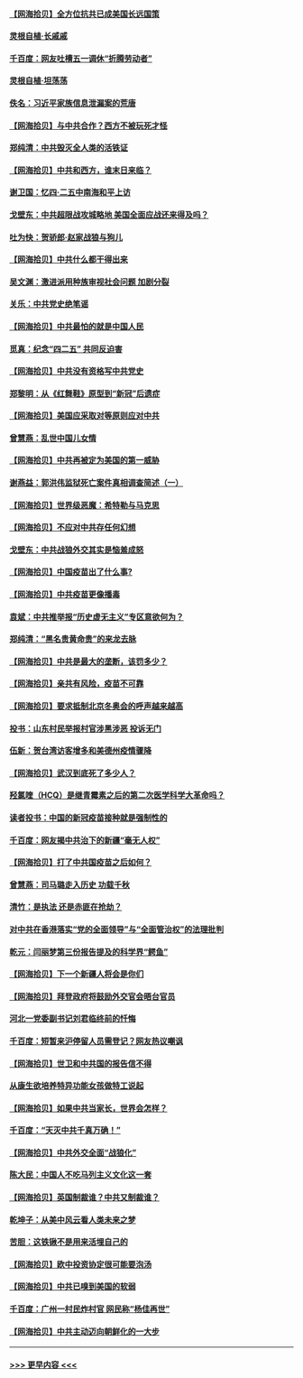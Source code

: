 #### [【网海拾贝】全方位抗共已成美国长远国策](../pages/nsc993/n12906878.md?t=04271706) 
#### [灵根自植‧长戚戚](../pages/nsc993/n12905585.md?t=04271706) 
#### [千百度：网友吐槽五一调休“折腾劳动者”](../pages/nsc993/n12905934.md?t=04271706) 
#### [灵根自植‧坦荡荡](../pages/nsc993/n12905562.md?t=04271706) 
#### [佚名：习近平家族信息泄漏案的荒唐](../pages/nsc993/n12904705.md?t=04271706) 
#### [【网海拾贝】与中共合作？西方不被玩死才怪](../pages/nsc993/n12903873.md?t=04271706) 
#### [郑纯清：中共毁灭全人类的活铁证](../pages/nsc993/n12903785.md?t=04271706) 
#### [【网海拾贝】中共和西方，谁末日来临？](../pages/nsc993/n12903482.md?t=04271706) 
#### [谢卫国：忆四‧二五中南海和平上访](../pages/nsc993/n12902192.md?t=04271706) 
#### [戈壁东：中共超限战攻城略地 美国全面应战还来得及吗？](../pages/nsc993/n12902297.md?t=04271706) 
#### [吐为快：贺骄郎‧赵家战狼与狗儿](../pages/nsc993/n12902280.md?t=04271706) 
#### [【网海拾贝】中共什么都干得出来](../pages/nsc993/n12897500.md?t=04271706) 
#### [吴文渊：激进派用种族审视社会问题 加剧分裂](../pages/nsc993/n12893881.md?t=04271706) 
#### [关乐：中共党史绝笔谣](../pages/nsc993/n12897270.md?t=04271706) 
#### [【网海拾贝】中共最怕的就是中国人民](../pages/nsc993/n12894705.md?t=04271706) 
#### [觅真：纪念“四二五” 共同反迫害](../pages/nsc993/n12894553.md?t=04271706) 
#### [【网海拾贝】中共没有资格写中共党史](../pages/nsc993/n12892231.md?t=04271706) 
#### [郑黎明：从《红舞鞋》原型到“新冠”后遗症](../pages/nsc993/n12890469.md?t=04271706) 
#### [【网海拾贝】美国应采取对等原则应对中共](../pages/nsc993/n12889176.md?t=04271706) 
#### [曾慧燕：乱世中国儿女情](../pages/nsc993/n12887931.md?t=04271706) 
#### [【网海拾贝】中共再被定为美国的第一威胁](../pages/nsc993/n12887580.md?t=04271706) 
#### [谢燕益：郭洪伟监狱死亡案件真相调查简述（一）](../pages/nsc993/n12885648.md?t=04271706) 
#### [【网海拾贝】世界级恶魔：希特勒与马克思](../pages/nsc993/n12884062.md?t=04271706) 
#### [【网海拾贝】不应对中共存任何幻想](../pages/nsc993/n12881460.md?t=04271706) 
#### [戈壁东：中共战狼外交其实是恼羞成怒](../pages/nsc993/n12880392.md?t=04271706) 
#### [【网海拾贝】中国疫苗出了什么事?](../pages/nsc993/n12879124.md?t=04271706) 
#### [【网海拾贝】中共疫苗更像播毒](../pages/nsc993/n12876631.md?t=04271706) 
#### [袁斌：中共推举报“历史虚无主义”专区意欲何为？](../pages/nsc993/n12876530.md?t=04271706) 
#### [郑纯清：“黑名贵黄命贵”的来龙去脉](../pages/nsc993/n12875589.md?t=04271706) 
#### [【网海拾贝】中共是最大的垄断，该罚多少？](../pages/nsc993/n12874006.md?t=04271706) 
#### [【网海拾贝】亲共有风险，疫苗不可靠](../pages/nsc993/n12872224.md?t=04271706) 
#### [【网海拾贝】要求抵制北京冬奥会的呼声越来越高](../pages/nsc993/n12868962.md?t=04271706) 
#### [投书：山东村民举报村官涉黑涉恶 投诉无门](../pages/nsc993/n12869726.md?t=04271706) 
#### [伍新：贺台湾访客增多和美德州疫情骤降](../pages/nsc993/n12865651.md?t=04271706) 
#### [【网海拾贝】武汉到底死了多少人？](../pages/nsc993/n12863707.md?t=04271706) 
#### [羟氯喹（HCQ）是继青霉素之后的第二次医学科学大革命吗？](../pages/nsc993/n12638564.md?t=04271706) 
#### [读者投书：中国的新冠疫苗接种就是强制性的](../pages/nsc993/n12859932.md?t=04271706) 
#### [千百度：网友揭中共治下的新疆“毫无人权”](../pages/nsc993/n12858385.md?t=04271706) 
#### [【网海拾贝】打了中共国疫苗之后如何？](../pages/nsc993/n12857866.md?t=04271706) 
#### [曾慧燕：司马璐走入历史 功载千秋](../pages/nsc993/n12856996.md?t=04271706) 
#### [清竹：是执法 还是赤匪在抢劫？](../pages/nsc993/n12856952.md?t=04271706) 
#### [对中共在香港落实“党的全面领导”与“全面管治权”的法理批判](../pages/nsc993/n12856929.md?t=04271706) 
#### [乾元：闫丽梦第三份报告提及的科学界“鳄鱼”](../pages/nsc993/n12855985.md?t=04271706) 
#### [【网海拾贝】下一个新疆人将会是你们](../pages/nsc993/n12855864.md?t=04271706) 
#### [【网海拾贝】拜登政府将鼓励外交官会晤台官员](../pages/nsc993/n12853615.md?t=04271706) 
#### [河北一党委副书记刘君临终前的忏悔](../pages/nsc993/n12849420.md?t=04271706) 
#### [千百度：短暂来沪停留人员需登记？网友热议嘲讽](../pages/nsc993/n12853497.md?t=04271706) 
#### [【网海拾贝】世卫和中共国的报告信不得](../pages/nsc993/n12850902.md?t=04271706) 
#### [从康生欲培养特异功能女孩做特工说起](../pages/nsc993/n12849289.md?t=04271706) 
#### [【网海拾贝】如果中共当家长，世界会怎样？](../pages/nsc993/n12848436.md?t=04271706) 
#### [千百度：“天灭中共千真万确！”](../pages/nsc993/n12845659.md?t=04271706) 
#### [【网海拾贝】中共外交全面“战狼化”](../pages/nsc993/n12845607.md?t=04271706) 
#### [陈大民：中国人不吃马列主义文化这一套](../pages/nsc993/n12842496.md?t=04271706) 
#### [【网海拾贝】英国制裁谁？中共又制裁谁？](../pages/nsc993/n12840909.md?t=04271706) 
#### [乾坤子：从美中风云看人类未来之梦](../pages/nsc993/n12840590.md?t=04271706) 
#### [苦胆：这铁锹不是用来活埋自己的](../pages/nsc993/n12839512.md?t=04271706) 
#### [【网海拾贝】欧中投资协定很可能要泡汤](../pages/nsc993/n12835122.md?t=04271706) 
#### [【网海拾贝】中共已嗅到美国的软弱](../pages/nsc993/n12832411.md?t=04271706) 
#### [千百度：广州一村民炸村官 网民称“杨佳再世”](../pages/nsc993/n12832380.md?t=04271706) 
#### [【网海拾贝】中共主动迈向朝鲜化的一大步](../pages/nsc993/n12829887.md?t=04271706) 

----
#### [ >>> 更早内容 <<< ](../indexes/nsc993-earlier.md)
